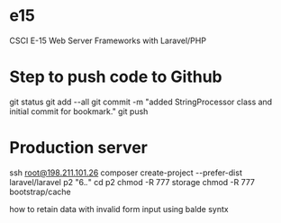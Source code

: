 # e15

CSCI E-15 Web Server Frameworks with Laravel/PHP


# Step to push code to Github

git status
git add --all
git commit -m "added StringProcessor class and initial commit for bookmark."
git push

# Production server

ssh root@198.211.101.26
composer create-project --prefer-dist laravel/laravel p2 "6.*.*"
cd p2
chmod -R 777 storage
chmod -R 777 bootstrap/cache


how to retain data with invalid form input using balde syntx

